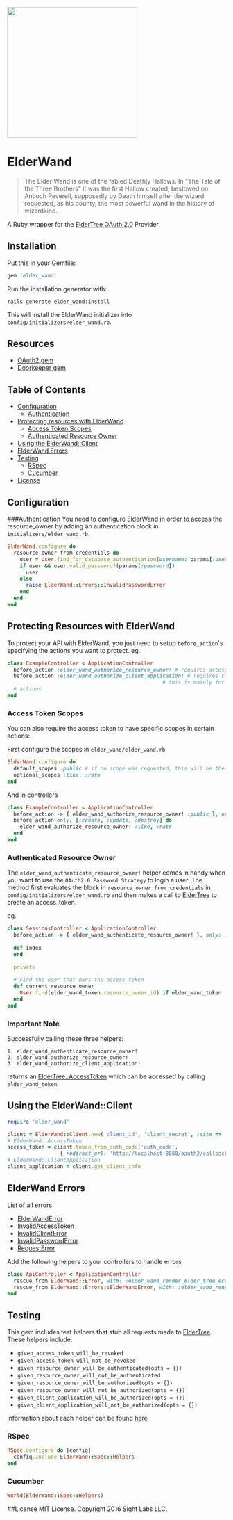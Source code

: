 <img src="http://vignette3.wikia.nocookie.net/harrypotter/images/6/63/Tumblr_m4eabyXx1j1qcd6r7o2_r1_250.gif/revision/latest?cb=20140311030944" width="300">

# ElderWand

>The Elder Wand is one of the fabled Deathly Hallows. In "The Tale of the Three Brothers"
it was the first Hallow created, bestowed on Antioch Peverell, supposedly by Death himself
after the wizard requested, as his bounty, the most powerful wand in the history of wizardkind.

A Ruby wrapper for the [ElderTree OAuth 2.0](https://github.com/paddingtonsbear/elder_tree) Provider.

## Installation
Put this in your Gemfile:
```ruby
gem 'elder_wand'
```

Run the installation generator with:
```
rails generate elder_wand:install
```

This will install the ElderWand initializer into `config/initializers/elder_wand.rb`.

## Resources
* [OAuth2 gem](https://github.com/intridea/oauth2)
* [Doorkeeper gem](https://github.com/doorkeeper-gem/doorkeeper)

## Table of Contents
- [Configuration](#configuration)
  - [Authentication](#authentication)
- [Protecting resources with ElderWand](#protecting-resources-with-elderwand)
  - [Access Token Scopes](#access-token-scopes)
  - [Authenticated Resource Owner](#authenticated-resource-owner)
- [Using the ElderWand::Client](#using-the-elderwandclient)
- [ElderWand Errors](#elderwand-errors)
- [Testing](#testing)
  - [RSpec](#rspec)
  - [Cucumber](#cucumber)
- [License](#license)

## Configuration
###Authentication
You need to configure ElderWand in order to access the resource_owner by adding an authentication block in `initializers/elder_wand.rb`.
```ruby
ElderWand.configure do
  resource_owner_from_credentials do
    user = User.find_for_database_authentication(username: params[:username])
    if user && user.valid_password?(params[:password])
      user
    else
      raise ElderWand::Errors::InvalidPasswordError
    end
  end
end
```

## Protecting Resources with ElderWand
To protect your API with ElderWand, you just need to setup `before_action`'s specifying the actions you want to protect.
eg.
```ruby
class ExampleController < ApplicationController
  before_action :elder_wand_authorize_resource_owner! # requires access_tokens for all actions
  before_action :elder_wand_authorize_client_application! # requires client_id and client_secret for all actions,
                                                  # this is mainly for communication between internal services
  # actions
end
```
### Access Token Scopes
You can also require the access token to have specific scopes in certain actions:

First configure the scopes in `elder_wand/elder_wand.rb`
```ruby
ElderWand.configure do
  default_scopes :public # if no scope was requested, this will be the default
  optional_scopes :like, :rate
end
```

And in controllers
```ruby
class ExampleController < ApplicationController
  before_action -> { elder_wand_authorize_resource_owner! :public }, only: :index
  before_action only: [:create, :update, :destroy] do
    elder_wand_authorize_resource_owner! :like, :rate
  end
end
```
### Authenticated Resource Owner
The `elder_wand_authenticate_resource_owner!` helper comes in handy when you want to use the `OAuth2.0 Password Strategy` to login a user. The method first evaluates the block in `resource_owner_from_credentials` in `config/initializers/elder_wand.rb` and then makes a call to [ElderTree](https://github.com/paddingtonsbear/elder_tree) to create an access_token. 

eg.
```ruby
class SessionsController < ApplicationController
  before_action -> { elder_wand_authenticate_resource_owner! }, only: :index
  
  def index
  end
  
  private

  # Find the user that owns the access token
  def current_resource_owner
    User.find(elder_wand_token.resource_owner_id) if elder_wand_token
  end
end
```

### Important Note
Successfully calling these three helpers:
```
1. elder_wand_authenticate_resource_owner!
2. elder_wand_authorize_resource_owner!
3. elder_wand_authorize_client_application!
```
returns an [ElderTree::AccessToken](https://github.com/paddingtonsbear/elder_wand/blob/master/lib/elder_wand/access_token.rb) which can be accessed by calling `elder_wand_token`.

## Using the ElderWand::Client
```ruby
require 'elder_wand'

client = ElderWand::Client.new('client_id', 'client_secret', :site => 'https://example.org')
# ElderWand::AccessToken
access_token = client.token_from_auth_code('auth_code',
                 { redirect_url: 'http://localhost:8080/oauth2/callback' })
# ElderWand::ClientApplication
client_application = client.get_client_info
```

## ElderWand Errors
List of all errors
* [ElderWandError](https://github.com/paddingtonsbear/elder_wand/blob/master/lib/elder_wand/errors/elder_wand_error.rb)
* [InvalidAccessToken](https://github.com/paddingtonsbear/elder_wand/blob/master/lib/elder_wand/errors/invalid_access_token_error.rb)
* [InvalidClientError](https://github.com/paddingtonsbear/elder_wand/blob/master/lib/elder_wand/errors/invalid_client_error.rb)
* [InvalidPasswordError](https://github.com/paddingtonsbear/elder_wand/blob/master/lib/elder_wand/errors/invalid_password_error.rb)
* [RequestError](https://github.com/paddingtonsbear/elder_wand/blob/master/lib/elder_wand/errors/request_error.rb)

Add the following helpers to your controllers to handle errors
```ruby
class ApiController < ApplicationController
  rescue_from ElderWand::Error, with: :elder_wand_render_elder_tree_error
  rescue_from ElderWand::Errors::ElderWandError, with: :elder_wand_render_elder_wand_error
end
```

## Testing
This gem includes test helpers that stub all requests made to [ElderTree](https://github.com/paddingtonsbear/elder_tree). These helpers
include:
* `given_access_token_will_be_revoked`
* `given_access_token_will_not_be_revoked`
* `given_resource_owner_will_be_authenticated(opts = {})`
* `given_resource_owner_will_not_be_authenticated`
* `given_resource_owner_will_be_authorized(opts = {})`
* `given_resource_owner_will_not_be_authorized(opts = {})`
* `given_client_application_will_be_authorized(opts = {})`
* `given_client_application_will_not_be_authorized(opts = {})`

information about each helper can be found [here](https://github.com/paddingtonsbear/elder_wand/blob/master/lib/elder_wand/spec/authorization_helpers.rb)

### RSpec
```ruby
RSpec.configure do |config|
  config.include ElderWand::Spec::Helpers
end
```

### Cucumber
```ruby
World(ElderWand::Spec::Helpers)
```

##License
MIT License. Copyright 2016 Sight Labs LLC.

